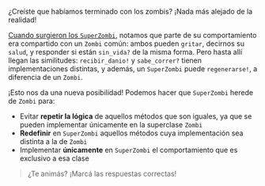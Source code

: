 ¿Creíste que habíamos terminado con los zombis? ¡Nada más alejado de la realidad!

[Cuando surgieron los `SuperZombi`](https://staging.mumuki.io/exercises/4297-programacion-con-objetos-clases-e-instancias-super-zombi), notamos que parte de su comportamiento era compartido con un `Zombi` común: ambos pueden `gritar`, decirnos su `salud`, y responder si están `sin_vida?` de la misma forma. Pero hasta allí llegan las similitudes: `recibir_danio!` y `sabe_correr?` tienen implementaciones distintas, y además, un `SuperZombi` puede `regenerarse!`, a diferencia de un `Zombi`.

¡Esto nos da una nueva posibilidad! Podemos hacer que `SuperZombi` herede de `Zombi` para:

* Evitar **repetir la lógica** de aquellos métodos que son iguales, ya que se pueden implementar únicamente en la superclase `Zombi`
* **Redefinir** en `SuperZombi` aquellos métodos cuya implementación sea distinta a la de `Zombi`
* Implementar **únicamente** en `SuperZombi` el comportamiento que es exclusivo a esa clase

> ¿Te animás? ¡Marcá las respuestas correctas!